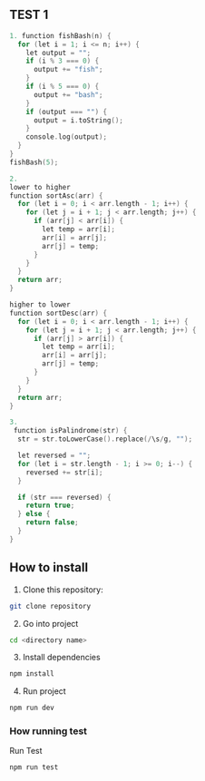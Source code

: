 ## TEST 1

```c
1. function fishBash(n) {
  for (let i = 1; i <= n; i++) {
    let output = "";
    if (i % 3 === 0) {
      output += "fish";
    }
    if (i % 5 === 0) {
      output += "bash";
    }
    if (output === "") {
      output = i.toString();
    }
    console.log(output);
  }
}
fishBash(5);
```

```c
2.
lower to higher
function sortAsc(arr) {
  for (let i = 0; i < arr.length - 1; i++) {
    for (let j = i + 1; j < arr.length; j++) {
      if (arr[j] < arr[i]) {
        let temp = arr[i];
        arr[i] = arr[j];
        arr[j] = temp;
      }
    }
  }
  return arr;
}

higher to lower
function sortDesc(arr) {
  for (let i = 0; i < arr.length - 1; i++) {
    for (let j = i + 1; j < arr.length; j++) {
      if (arr[j] > arr[i]) {
        let temp = arr[i];
        arr[i] = arr[j];
        arr[j] = temp;
      }
    }
  }
  return arr;
}
```

```c
3.
 function isPalindrome(str) {
  str = str.toLowerCase().replace(/\s/g, "");

  let reversed = "";
  for (let i = str.length - 1; i >= 0; i--) {
    reversed += str[i];
  }

  if (str === reversed) {
    return true;
  } else {
    return false;
  }
}
```

## How to install

1. Clone this repository:

```bash
git clone repository
```

2. Go into project

```bash
cd <directory name>
```

3. Install dependencies

```bash
npm install
```

4. Run project

```bash
npm run dev
```

### How running test

Run Test

```bash
npm run test
```
